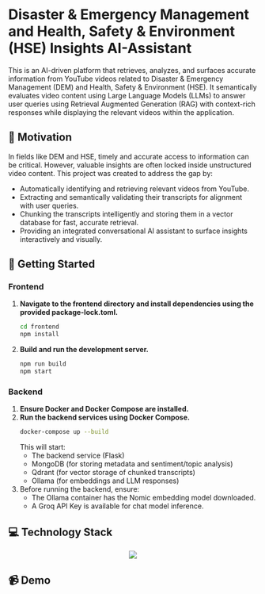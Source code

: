 # Disaster & Emergency Management and Health, Safety & Environment (HSE) Insights AI-Assistant
This is an AI-driven platform that retrieves, analyzes, and surfaces accurate information from YouTube videos related to Disaster & Emergency Management (DEM) and Health, Safety & Environment (HSE). It semantically evaluates video content using Large Language Models (LLMs) to answer user queries using Retrieval Augmented Generation (RAG) with context-rich responses while displaying the relevant videos within the application.

## 🌱 Motivation
In fields like DEM and HSE, timely and accurate access to information can be critical. However, valuable insights are often locked inside unstructured video content. This project was created to address the gap by:
- Automatically identifying and retrieving relevant videos from YouTube.
- Extracting and semantically validating their transcripts for alignment with user queries.
- Chunking the transcripts intelligently and storing them in a vector database for fast, accurate retrieval.
- Providing an integrated conversational AI assistant to surface insights interactively and visually.


## 🚀 Getting Started
### Frontend
1. **Navigate to the frontend directory and install dependencies using the provided package-lock.toml.**
   ```bash
   cd frontend
   npm install
   ```
2. **Build and run the development server.**
   ```bash
   npm run build
   npm start
   ```
### Backend
1. **Ensure Docker and Docker Compose are installed.**
2. **Run the backend services using Docker Compose.**
   ```bash
   docker-compose up --build
   ```
   This will start:
   - The backend service (Flask)
   - MongoDB (for storing metadata and sentiment/topic analysis)
   - Qdrant (for vector storage of chunked transcripts)
   - Ollama (for embeddings and LLM responses)
3. Before running the backend, ensure:
   - The Ollama container has the Nomic embedding model downloaded.
   - A Groq API Key is available for chat model inference.
  
## 💻 Technology Stack
<p align="center">
  <a href="https://go-skill-icons.vercel.app/">
    <img
      src="https://go-skill-icons.vercel.app/api/icons?i=python,typescript,fastapi,nextjs,tailwindcss,docker,langchain,ollama,groq,youtube"
    />
  </a>
</p>

## 📹 Demo
